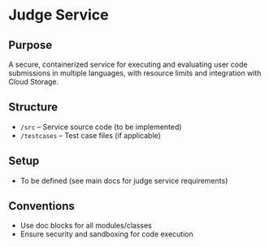 # Judge Service

## Purpose
A secure, containerized service for executing and evaluating user code submissions in multiple languages, with resource limits and integration with Cloud Storage.

## Structure
- `/src` – Service source code (to be implemented)
- `/testcases` – Test case files (if applicable)

## Setup
- To be defined (see main docs for judge service requirements)

## Conventions
- Use doc blocks for all modules/classes
- Ensure security and sandboxing for code execution 